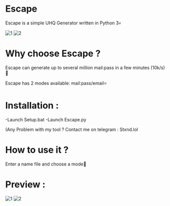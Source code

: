 # Escape
Escape is a simple UHQ Generator written in Python 3💀

![1](https://github.com/iamlowkey/Escape/assets/102192500/1a513e83-ee91-4de6-998d-40bd10221834)
![2](https://github.com/iamlowkey/Escape/assets/102192500/b28fde1c-08ec-4886-bb2f-2e98132765bc)

# Why choose Escape ?

Escape can generate up to several million mail:pass in a few minutes (10k/s)🚀

Escape has 2 modes available: mail:pass/email⭐



# Installation : 

-Launch Setup.bat
-Launch Escape.py

(Any Problem with my tool ? Contact me on telegram : Stxnd.lol

# How to use it ? 

Enter a name file and choose a mode👻

# Preview : 

![1](https://github.com/iamlowkey/Escape/assets/102192500/1a513e83-ee91-4de6-998d-40bd10221834)
![2](https://github.com/iamlowkey/Escape/assets/102192500/b28fde1c-08ec-4886-bb2f-2e98132765bc)
